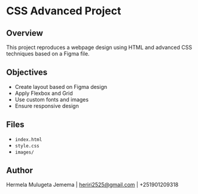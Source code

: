 # CSS Advanced Project

## Overview
This project reproduces a webpage design using HTML and advanced CSS techniques based on a Figma file.

## Objectives
- Create layout based on Figma design
- Apply Flexbox and Grid
- Use custom fonts and images
- Ensure responsive design

## Files
- `index.html`
- `style.css`
- `images/`

## Author
Hermela Mulugeta Jemema | heriri2525@gmail.com | +251901209318
